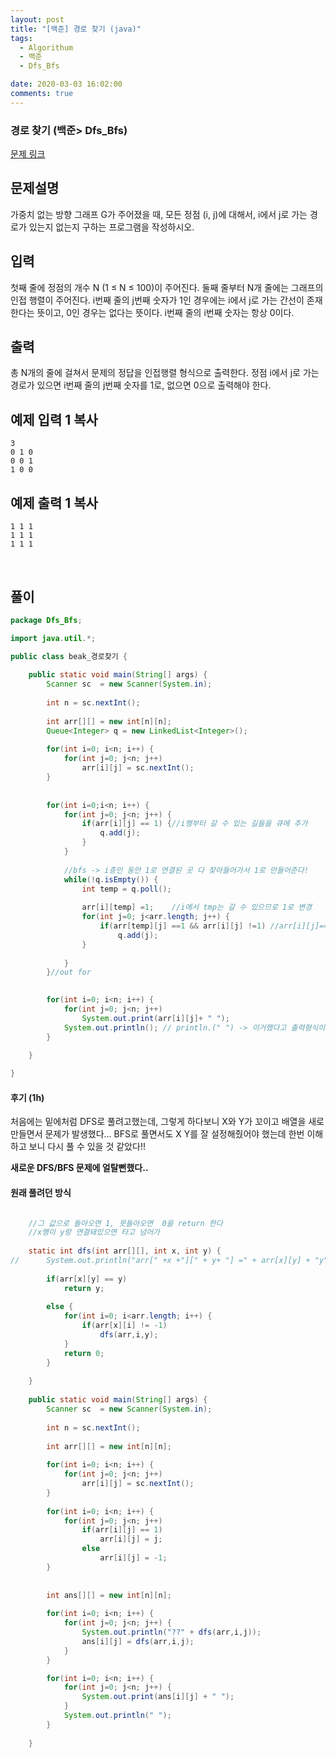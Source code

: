 ```yaml
---
layout: post
title: "[백준] 경로 찾기 (java)"
tags:
  - Algorithum
  - 백준
  - Dfs_Bfs

date: 2020-03-03 16:02:00
comments: true
---
```




###   경로 찾기 (백준> Dfs_Bfs)

[문제 링크](https://www.acmicpc.net/problem/11403 )

## 문제설명

가중치 없는 방향 그래프 G가 주어졌을 때, 모든 정점 (i, j)에 대해서, i에서 j로 가는 경로가 있는지 없는지 구하는 프로그램을 작성하시오.

## 입력

첫째 줄에 정점의 개수 N (1 ≤ N ≤ 100)이 주어진다. 둘째 줄부터 N개 줄에는 그래프의 인접 행렬이 주어진다. i번째 줄의 j번째 숫자가 1인 경우에는 i에서 j로 가는 간선이 존재한다는 뜻이고, 0인 경우는 없다는 뜻이다. i번째 줄의 i번째 숫자는 항상 0이다.

## 출력

총 N개의 줄에 걸쳐서 문제의 정답을 인접행렬 형식으로 출력한다. 정점 i에서 j로 가는 경로가 있으면 i번째 줄의 j번째 숫자를 1로, 없으면 0으로 출력해야 한다.

## 예제 입력 1 복사

```
3
0 1 0
0 0 1
1 0 0
```

## 예제 출력 1 복사

```
1 1 1
1 1 1
1 1 1
```

<br>

## 풀이

```java
package Dfs_Bfs;

import java.util.*;

public class beak_경로찾기 {
	
	public static void main(String[] args) {
		Scanner sc  = new Scanner(System.in);
		
		int n = sc.nextInt();
		
		int arr[][] = new int[n][n];
		Queue<Integer> q = new LinkedList<Integer>();
			
		for(int i=0; i<n; i++) {
			for(int j=0; j<n; j++)
				arr[i][j] = sc.nextInt();
		}
		
		
		for(int i=0;i<n; i++) {
			for(int j=0; j<n; j++) {
				if(arr[i][j] == 1) {//i행부터 갈 수 있는 길들을 큐에 추가 
					q.add(j);
				}
			}
			
			//bfs -> i층인 동안 1로 연결된 곳 다 찾아들어가서 1로 만들어준다!
			while(!q.isEmpty()) {
				int temp = q.poll();
				
				arr[i][temp] =1;	//i에서 tmp는 갈 수 있으므로 1로 변경
				for(int j=0; j<arr.length; j++) {
					if(arr[temp][j] ==1 && arr[i][j] !=1) //arr[i][j]==1인데 큐에 넣으면 무한루프를 돌게 될 수 있으므로 조건 추가
						q.add(j);
				}
				
			}
		}//out for
		

		for(int i=0; i<n; i++) {
			for(int j=0; j<n; j++)
				System.out.print(arr[i][j]+ " ");
			System.out.println(); // println.(" ") -> 이거했다고 출력형식이 잘못됐다고 뜸...;
		}
		
	}

}

```

#### 후기 (1h)

처음에는 밑에처럼 DFS로 풀려고했는데, 그렇게 하다보니 X와 Y가 꼬이고 배열을 새로 만들면서 문제가 발생했다... BFS로 풀면서도 X Y를 잘 설정해줬어야 했는데 한번 이해하고 보니 다시 풀 수 있을 것 같았다!!<br>

**새로운 DFS/BFS 문제에 얼탈뻔했다..**



#### 원래 풀려던 방식 

```java

	//그 값으로 돌아오면 1, 못돌아오면  0을 return 한다
	//x행이 y랑 연결돼있으면 타고 넘어가
	
	static int dfs(int arr[][], int x, int y) {
//		System.out.println("arr[" +x +"][" + y+ "] =" + arr[x][y] + "y" + y);
		
		if(arr[x][y] == y)
			return y;
		
		else {
			for(int i=0; i<arr.length; i++) {
				if(arr[x][i] != -1)
					dfs(arr,i,y);
			}			
			return 0;
		}
		
	}
	
	public static void main(String[] args) {
		Scanner sc  = new Scanner(System.in);
		
		int n = sc.nextInt();
		
		int arr[][] = new int[n][n];
		
		for(int i=0; i<n; i++) {
			for(int j=0; j<n; j++)
				arr[i][j] = sc.nextInt();
		}
		
		for(int i=0; i<n; i++) {
			for(int j=0; j<n; j++)
				if(arr[i][j] == 1)
					arr[i][j] = j;
				else
					arr[i][j] = -1;
		}
		
		
		int ans[][] = new int[n][n];
		
		for(int i=0; i<n; i++) {
			for(int j=0; j<n; j++) {
				System.out.println("??" + dfs(arr,i,j));
				ans[i][j] = dfs(arr,i,j);
			}
		}

		for(int i=0; i<n; i++) {
			for(int j=0; j<n; j++) {
				System.out.print(ans[i][j] + " ");
			}
			System.out.println(" ");
		}
		
	}
```

